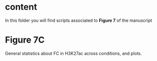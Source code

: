 # content

In this folder you will find scripts associated to **Figure 7** of the manuscript

# Figure 7C
General statistics about FC in H3K27ac across conditions, and plots.

